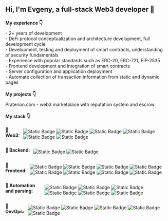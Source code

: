 ## Hi, I'm Evgeny, a full-stack Web3 developer 👋




<h4 align="left" height="10px">My experience 👇</h4>
<div style="margin-top: -10px;">
 - 2+ years of development<br/>
- DeFi protocol conceptualization and architecture development, full development cycle<br/>
- Development, testing and deployment of smart contracts, understanding of security fundamentals<br/>
- Experience with popular standards such as ERC-20, ERC-721, EIP-2535<br/>
- Frontend development and integration of smart contracts<br/>
- Server configuration and application deployment<br/>
- Automate collection of transaction information from static and dynamic pages
</div>

<h4 align="left" height="10px">My projects 👇</h4>
<div style="margin-top: -10px;">
<a href="https://praterion.com" style="text-decoration: none;">Praterion.com</a> - web3 marketplace with reputation system and escrow
<br/>
</div>


<h4 align="left" height="10px">My stack 👇</h4>

<div style="display: flex; align-items: center; margin-top: -20px">
    <h4 style="margin-right: 10px; margin-bottom: 30px;">🔹 Web3:</h4>
    <div>
        <img src="https://img.shields.io/badge/Solidity-5c6ac0" alt="Static Badge">
        <img src="https://img.shields.io/badge/HardHat-f5da0e" alt="Static Badge">
        <img src="https://img.shields.io/badge/Viem-f2f2f2" alt="Static Badge">
        <img src="https://img.shields.io/badge/Wagmi-c2c2c2" alt="Static Badge">
        <img src="https://img.shields.io/badge/web3.js-ef6830" alt="Static Badge">
        <img src="https://img.shields.io/badge/ethers.js-272a93" alt="Static Badge">
    </div>
</div>


<div style="display: flex; align-items: center; margin-top: -20px">
    <h4 style="margin-right: 10px; margin-bottom: 30px;">🔹 Backend:</h4>
    <div>
        <img src="https://img.shields.io/badge/Node.js-80bd00" alt="Static Badge">
        <img src="https://img.shields.io/badge/Express-f7df1f" alt="Static Badge">
    </div>
</div>




<div style="display: flex; align-items: center; margin-top: -20px">
    <h4 style="margin-right: 10px; margin-bottom: 30px;">🔹 Frontend:</h4>
    <div>
        <img src="https://img.shields.io/badge/JavaScript-f7df1f" alt="Static Badge">
        <img src="https://img.shields.io/badge/TypeScript-2d79c8" alt="Static Badge">
        <img src="https://img.shields.io/badge/React-087ea4" alt="Static Badge">
        <img src="https://img.shields.io/badge/mobX-e05e11" alt="Static Badge">
        <img src="https://img.shields.io/badge/HTML-e44d26" alt="Static Badge">
        <img src="https://img.shields.io/badge/CSS/SASS-264de4" alt="Static Badge">
        <img src="https://img.shields.io/badge/Figma-1e1e1e" alt="Static Badge">
        <img src="https://img.shields.io/badge/Flex/Grid-440962" alt="Static Badge">
    </div>
</div>




<div style="display: flex; align-items: center; margin-top: -20px">
    <h4 style="margin-right: 10px; margin-bottom: 30px;">🔹 Automation and parsing:</h4>
    <div>
        <img src="https://img.shields.io/badge/Python-3771a1" alt="Static Badge">
        <img src="https://img.shields.io/badge/Selenium-00b400" alt="Static Badge">
        <img src="https://img.shields.io/badge/BeautifulSoup4-67d2c0" alt="Static Badge">
        <img src="https://img.shields.io/badge/Axios-109ae0" alt="Static Badge">
        <img src="https://img.shields.io/badge/Cheerio-e88c1f" alt="Static Badge">
        <img src="https://img.shields.io/badge/PyQt-41cd52" alt="Static Badge">
    </div>
</div>



<div style="display: flex; align-items: center; margin-top: -20px">
    <h4 style="margin-right: 10px; margin-bottom: 30px;">🔹 DevOps:</h4>
    <div>
        <img src="https://img.shields.io/badge/Ubuntu-dd4813" alt="Static Badge">
        <img src="https://img.shields.io/badge/Nginx-009900" alt="Static Badge">
        <img src="https://img.shields.io/badge/PM2-3fb2ee" alt="Static Badge">
        <img src="https://img.shields.io/badge/SSL-119ee8" alt="Static Badge">
        <img src="https://img.shields.io/badge/Cloudflare-f48120" alt="Static Badge">
    </div>
</div>

